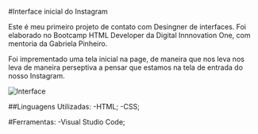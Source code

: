  #Interface inicial do Instagram 

Este é meu primeiro projeto de contato com Desingner de interfaces. Foi elaborado no Bootcamp HTML Developer da Digital Innnovation One, com mentoria da Gabriela Pinheiro.

Foi imprementado uma tela inicial na page, de maneira que nos leva nos leva de maneira perseptiva a pensar que estamos na tela de entrada do nosso Instagram.

![Interface](https://imgur.com/a/U2uZLeY)

##Linguagens Utilizadas:
-HTML;
-CSS;

#Ferramentas:
-Visual Studio Code;
